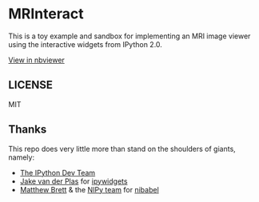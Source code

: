 # MRInteract

This is a toy example and sandbox for implementing an MRI image viewer using the interactive widgets from IPython 2.0.

[View in nbviewer](http://nbviewer.ipython.org/github/sburns/mrinteract/blob/master/mrinteract.ipynb)

## LICENSE

MIT

## Thanks

This repo does very little more than stand on the shoulders of giants, namely:

* [The IPython Dev Team](http://ipython.org)
* [Jake van der Plas](https://github.com/jakevdp) for [ipywidgets](https://github.com/jakevdp/ipywidgets)
* [Matthew Brett](https://github.com/matthew-brett) & the [NIPy team](https://github.com/nipy) for [nibabel](https://github.com/nipy/nibabel)
